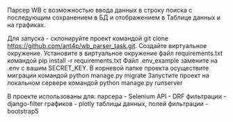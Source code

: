 Парсер WB с возможностью ввода данных в строку поиска c последующим сохранением в БД и отображением в Таблице данных и на графиках.

Для запуска - склонируйте проект командой git clone https://github.com/ant4p/wb_parser_task.git.
Создайте виртуальное окружение.
Установите в виртуальное окружение файл requirements.txt командой pip install -r requirements.txt
Файл .env_example замените на .env c вашим SECRET_KEY.
В корневой папке проекта осуществите миграции командой python manage.py migrate
Запустите проект на локальном сервере командой python manage.py runserver

В проекте использованы для:
парсера - Selenium
API - DRF
фильтрации - django-filter
графиков - plotly
таблицы данных, полей фильтрации - bootstrap5


